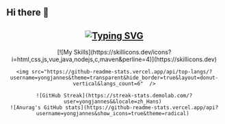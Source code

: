 ## Hi there 👋
## <div align="center">[![Typing SVG](https://readme-typing-svg.demolab.com?font=Fira+Code&size=25&pause=2000&center=true%C2%A0%E7%9C%9F&vCenter=true%C2%A0%E7%9C%9F&multiline=true&repeat=&random=&width=435&lines=Welcome+to+my+GitHub+profile+page)](https://git.io/typing-svg)</div>

<div align="center">
    [![My Skills](https://skillicons.dev/icons?i=html,css,js,vue,java,nodejs,c,maven&perline=4)](https://skillicons.dev) 
    
    <img src="https://github-readme-stats.vercel.app/api/top-langs/?username=yongjannes&theme=transparent&hide_border=true&layout=donut-vertical&langs_count=6"  />
    
    ![GitHub Streak](https://streak-stats.demolab.com/?user=yongjannes&&locale=zh_Hans) 
    ![Anurag's GitHub stats](https://github-readme-stats.vercel.app/api?username=yongjannes&show_icons=true&theme=radical) 
</div>



<!--
**yongjannes/yongjannes** is a ✨ _special_ ✨ repository because its `README.md` (this file) appears on your GitHub profile.

Here are some ideas to get you started:

- 🔭 I’m currently working on ...
- 🌱 I’m currently learning ...
- 👯 I’m looking to collaborate on ...
- 🤔 I’m looking for help with ...
- 💬 Ask me about ...
- 📫 How to reach me: ...
- 😄 Pronouns: ...
- ⚡ Fun fact: ...
-->
